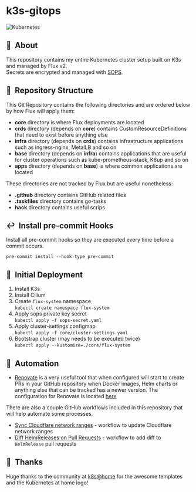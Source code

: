 # k3s-gitops

![Kubernetes](https://i.imgur.com/p1RzXjQ.png)

## :loudspeaker:&nbsp; About

This repository contains my entire Kubernetes cluster setup built on K3s and managed by Flux v2.\
Secrets are encrypted and managed with [SOPS](https://github.com/mozilla/sops).

## :open_file_folder:&nbsp; Repository Structure

This Git Repository contains the following directories and are ordered below by how Flux will apply them:

- **core** directory is where Flux deployments are located
- **crds** directory (depends on **core**) contains CustomResourceDefinitions that need to exist before anything else
- **infra** directory (depends on **crds**) contains infrastructure applications such as ingress-nginx, MetalLB and so on
- **base** directory (depends on **infra**) contains applications that are useful for cluster operations such as kube-prometheus-stack, K8up and so on
- **apps** directory (depends on **base**) is where common applications are located

These directories are not tracked by Flux but are useful nonetheless:

- **.github** directory contains GitHub related files
- **.taskfiles** directory contains go-tasks
- **hack** directory contains useful scrips

## :leftwards_arrow_with_hook:&nbsp; Install pre-commit Hooks

Install all pre-commit hooks so they are executed every time before a commit occurs.

`pre-commit install --hook-type pre-commit`

## :wrench:&nbsp; Initial Deployment

1. Install K3s
2. Install Cilium
3. Create `flux-system` namespace\
   `kubectl create namespace flux-system`
4. Apply sops private key secret\
   `kubectl apply -f sops-secret.yaml`
5. Apply cluster-settings configmap\
   `kubectl apply -f core/cluster-settings.yaml`
6. Bootstrap cluster (may needs to be executed twice)\
   `kubectl apply --kustomize=./core/flux-system`

## :robot:&nbsp; Automation

- [Renovate](https://www.whitesourcesoftware.com/free-developer-tools/renovate) is a very useful tool that when configured will start to create PRs in your GitHub repository when Docker images, Helm charts or anything else that can be tracked has a newer version. The configuration for Renovate is located [here](./.github/renovate.json)

There are also a couple GitHub workflows included in this repository that will help automate some processes.

- [Sync Cloudflare network ranges](./.github/workflows/sync-cloudflare-nets.yaml) - workflow to update Cloudflare network ranges
- [Diff HelmReleases on Pull Requests](./.github/workflows/helm-release-differ.yaml) - workflow to add diff to `HelmRelease` pull requests

## :hugs:&nbsp; Thanks

Huge thanks to the community at [k8s@home](https://github.com/k8s-at-home) for the awesome templates and the Kubernetes at home logo!
